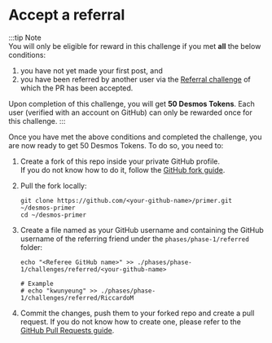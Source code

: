 # Accept a referral
:::tip Note  
You will only be eligible for reward in this challenge if you met **all** the below conditions:

1. you have not yet made your first post, and
2. you have been referred by another user via the [Referral challenge](refer.md) of which the PR has been accepted.

Upon completion of this challenge, you will get **50 Desmos Tokens**. Each user (verified with an account on GitHub) can only be rewarded once for this challenge.
:::

Once you have met the above conditions and completed the challenge, you are now ready to get 50 Desmos Tokens. To do so, you need to:

1. Create a fork of this repo inside your private GitHub profile.  
   If you do not know how to do it, follow the [GitHub fork guide](https://help.github.com/en/github/getting-started-with-github/fork-a-repo).

2. Pull the fork locally:  
   ```shell
   git clone https://github.com/<your-github-name>/primer.git ~/desmos-primer
   cd ~/desmos-primer
   ```
   
3. Create a file named as your GitHub username and containing the GitHub username of the referring friend under the `phases/phase-1/referred` folder: 

   ```shell
   echo "<Referee GitHub name>" >> ./phases/phase-1/challenges/referred/<your-github-name>
      
   # Example
   # echo "kwunyeung" >> ./phases/phase-1/challenges/referred/RiccardoM
   ```
   
4. Commit the changes, push them to your forked repo and create a pull request. If you do not know how to create one, please refer to the [GitHub Pull Requests guide](https://help.github.com/en/github/collaborating-with-issues-and-pull-requests/creating-a-pull-request).